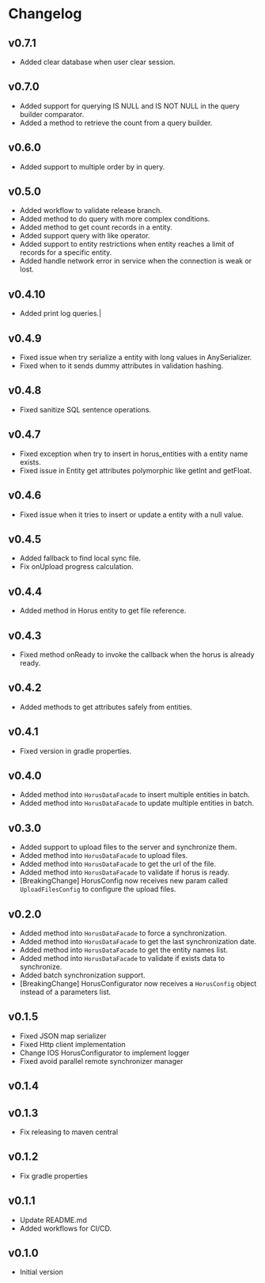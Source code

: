 # Changelog

## v0.7.1
- Added clear database when user clear session.

## v0.7.0
- Added support for querying IS NULL and IS NOT NULL in the query builder comparator.
- Added a method to retrieve the count from a query builder.

## v0.6.0
- Added support to multiple order by in query.

## v0.5.0
- Added workflow to validate release branch.
- Added method to do query with more complex conditions.
- Added method to get count records in a entity.
- Added support query with like operator.
- Added support to entity restrictions when entity reaches a limit of records for a specific entity.
- Added handle network error in service when the connection is weak or lost.

## v0.4.10
- Added print log queries.|

## v0.4.9
- Fixed issue when try serialize a entity with long values in AnySerializer.
- Fixed when to it sends dummy attributes in validation hashing.

## v0.4.8
- Fixed sanitize SQL sentence operations.

## v0.4.7
- Fixed exception when try to insert in horus_entities with a entity name exists.
- Fixed issue in Entity get attributes polymorphic like getInt and getFloat.

## v0.4.6
- Fixed issue when it tries to insert or update a entity with a null value.

## v0.4.5
- Added fallback to find local sync file. 
- Fix onUpload progress calculation.

## v0.4.4
- Added method in Horus entity to get file reference.

## v0.4.3
- Fixed method onReady to invoke the callback when the horus is already ready.

## v0.4.2
- Added methods to get attributes safely from entities.

## v0.4.1
- Fixed version in gradle properties.

## v0.4.0
- Added method into `HorusDataFacade` to insert multiple entities in batch.
- Added method into `HorusDataFacade` to update multiple entities in batch.

## v0.3.0

- Added support to upload files to the server and synchronize them.
- Added method into `HorusDataFacade` to upload files.
- Added method into `HorusDataFacade` to get the url of the file.
- Added method into `HorusDataFacade` to validate if horus is ready.
- [BreakingChange] HorusConfig now receives new param called `UploadFilesConfig` to configure the
  upload files.

## v0.2.0

- Added method into `HorusDataFacade` to force a synchronization.
- Added method into `HorusDataFacade` to get the last synchronization date.
- Added method into `HorusDataFacade` to get the entity names list.
- Added method into `HorusDataFacade` to validate if exists data to synchronize.
- Added batch synchronization support.
- [BreakingChange]  HorusConfigurator now receives a `HorusConfig` object instead of a parameters
  list.

## v0.1.5

- Fixed JSON map serializer
- Fixed Http client implementation
- Change IOS HorusConfigurator to implement logger
- Fixed avoid parallel remote synchronizer manager

## v0.1.4

## v0.1.3

- Fix releasing to maven central

## v0.1.2

- Fix gradle properties

## v0.1.1

- Update README.md
- Added workflows for CI/CD.

## v0.1.0

- Initial version